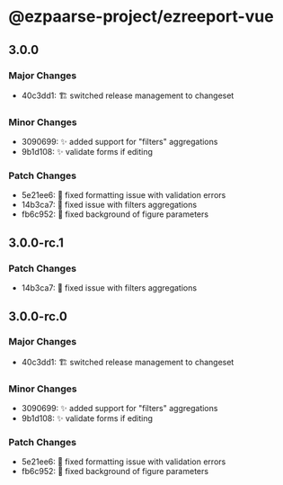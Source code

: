 # @ezpaarse-project/ezreeport-vue

## 3.0.0

### Major Changes

- 40c3dd1: 🏗️ switched release management to changeset

### Minor Changes

- 3090699: ✨ added support for "filters" aggregations
- 9b1d108: ✨ validate forms if editing

### Patch Changes

- 5e21ee6: 🐛 fixed formatting issue with validation errors
- 14b3ca7: 🐛 fixed issue with filters aggregations
- fb6c952: 🐛 fixed background of figure parameters

## 3.0.0-rc.1

### Patch Changes

- 14b3ca7: 🐛 fixed issue with filters aggregations

## 3.0.0-rc.0

### Major Changes

- 40c3dd1: 🏗️ switched release management to changeset

### Minor Changes

- 3090699: ✨ added support for "filters" aggregations
- 9b1d108: ✨ validate forms if editing

### Patch Changes

- 5e21ee6: 🐛 fixed formatting issue with validation errors
- fb6c952: 🐛 fixed background of figure parameters
